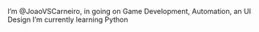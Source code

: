 I’m @JoaoVSCarneiro, in going on Game Development, Automation, an UI Design
 I’m currently learning Python

<!---
Kanariohn/Kanariohn is a ✨ special ✨ repository because its `README.md` (this file) appears on your GitHub profile.
You can click the Preview link to take a look at your changes.
--->
